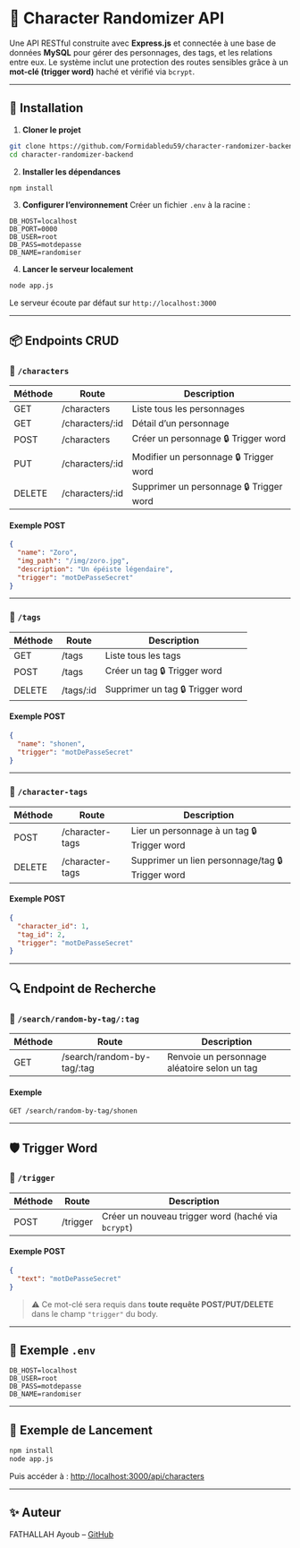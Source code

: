 # 🎲 Character Randomizer API

Une API RESTful construite avec **Express.js** et connectée à une base de données **MySQL** pour gérer des personnages, des tags, et les relations entre eux. Le système inclut une protection des routes sensibles grâce à un **mot-clé (trigger word)** haché et vérifié via `bcrypt`.

---

## 🔧 Installation

1. **Cloner le projet**

```bash
git clone https://github.com/Formidabledu59/character-randomizer-backend.git
cd character-randomizer-backend
```

2. **Installer les dépendances**

```bash
npm install
```

3. **Configurer l’environnement**
   Créer un fichier `.env` à la racine :

```env
DB_HOST=localhost
DB_PORT=0000
DB_USER=root
DB_PASS=motdepasse
DB_NAME=randomiser
```

4. **Lancer le serveur localement**

```bash
node app.js
```

Le serveur écoute par défaut sur `http://localhost:3000`

---

## 📦 Endpoints CRUD

### 📁 `/characters`

| Méthode | Route            | Description                             |
| ------- | ---------------- | --------------------------------------- |
| GET     | /characters      | Liste tous les personnages              |
| GET     | /characters/\:id | Détail d’un personnage                  |
| POST    | /characters      | Créer un personnage 🔒 Trigger word     |
| PUT     | /characters/\:id | Modifier un personnage 🔒 Trigger word  |
| DELETE  | /characters/\:id | Supprimer un personnage 🔒 Trigger word |

#### Exemple POST

```json
{
  "name": "Zoro",
  "img_path": "/img/zoro.jpg",
  "description": "Un épéiste légendaire",
  "trigger": "motDePasseSecret"
}
```

---

### 📁 `/tags`

| Méthode | Route      | Description                      |
| ------- | ---------- | -------------------------------- |
| GET     | /tags      | Liste tous les tags              |
| POST    | /tags      | Créer un tag 🔒 Trigger word     |
| DELETE  | /tags/\:id | Supprimer un tag 🔒 Trigger word |

#### Exemple POST

```json
{
  "name": "shonen",
  "trigger": "motDePasseSecret"
}
```

---

### 📁 `/character-tags`

| Méthode | Route           | Description                                      |
| ------- | --------------- | ------------------------------------------------ |
| POST    | /character-tags | Lier un personnage à un tag 🔒 Trigger word      |
| DELETE  | /character-tags | Supprimer un lien personnage/tag 🔒 Trigger word |

#### Exemple POST

```json
{
  "character_id": 1,
  "tag_id": 2,
  "trigger": "motDePasseSecret"
}
```

---

## 🔍 Endpoint de Recherche

### 📁 `/search/random-by-tag/:tag`

| Méthode | Route                       | Description                                  |
| ------- | --------------------------- | -------------------------------------------- |
| GET     | /search/random-by-tag/\:tag | Renvoie un personnage aléatoire selon un tag |

#### Exemple

```http
GET /search/random-by-tag/shonen
```

---

## 🛡️ Trigger Word

### 📁 `/trigger`

| Méthode | Route    | Description                                        |
| ------- | -------- | -------------------------------------------------- |
| POST    | /trigger | Créer un nouveau trigger word (haché via `bcrypt`) |

#### Exemple POST

```json
{
  "text": "motDePasseSecret"
}
```

> ⚠️ Ce mot-clé sera requis dans **toute requête POST/PUT/DELETE** dans le champ `"trigger"` du body.

---

## 📁 Exemple `.env`

```env
DB_HOST=localhost
DB_USER=root
DB_PASS=motdepasse
DB_NAME=randomiser
```

---

## 🚀 Exemple de Lancement

```bash
npm install
node app.js
```

Puis accéder à : [http://localhost:3000/api/characters](http://localhost:3000/api/characters)

---

## ✨ Auteur

FATHALLAH Ayoub – [GitHub](https://github.com/Formidabledu59)
